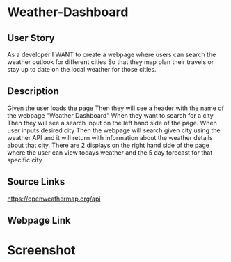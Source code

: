 # Weather-Dashboard

## User Story

As a developer
I WANT to create a webpage where users can search the weather outlook for different cities
So that they map plan their travels or stay up to date on the local weather for those cities.

## Description

Given the user loads the page
Then they will see a header with the name of the webpage "Weather Dashboard"
When they want to search for a city
Then they will see a search input on the left hand side of the page.
When user inputs desired city
Then the webpage will search given city using the weather API and it will return with information about the weather details about that city.
There are 2 displays on the right hand side of the page where the user can view todays weather and the 5 day forecast for that specific city

## Source Links

https://openweathermap.org/api

## Webpage Link

# Screenshot
